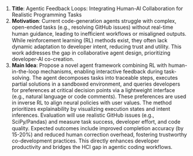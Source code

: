 1. **Title**: Agentic Feedback Loops: Integrating Human-AI Collaboration for Realistic Programming Tasks  
2. **Motivation**: Current code-generation agents struggle with complex, open-ended tasks (e.g., resolving GitHub issues) without real-time human guidance, leading to ineﬃcient workflows or misaligned outputs. While reinforcement learning (RL) methods exist, they often lack dynamic adaptation to developer intent, reducing trust and utility. This work addresses the gap in collaborative agent design, prioritizing developer-AI co-creation.  
3. **Main Idea**: Propose a novel agent framework combining RL with human-in-the-loop mechanisms, enabling interactive feedback during task-solving. The agent decomposes tasks into traceable steps, executes partial solutions in a sandboxed environment, and queries developers for preferences at critical decision points via a lightweight interface (e.g., natural language or code comments). These preferences are used in inverse RL to align neural policies with user values. The method prioritizes explainability by visualizing execution states and intent inferences. Evaluation will use realistic GitHub issues (e.g., SciPy/Pandas) and measure task success, developer eﬀort, and code quality. Expected outcomes include improved completion accuracy (by 15-20%) and reduced human correction overhead, fostering trustworthy co-development practices. This directly enhances developer productivity and bridges the HCI gap in agentic coding workflows.